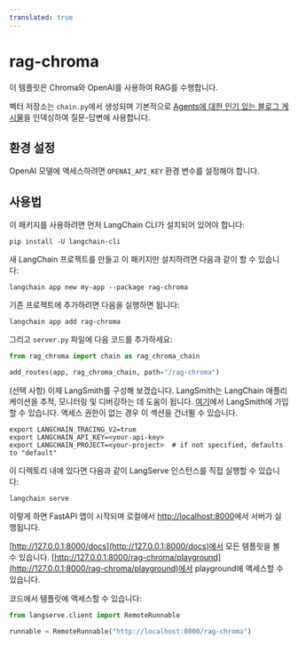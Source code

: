 ```yaml
---
translated: true
---
```


# rag-chroma

이 템플릿은 Chroma와 OpenAI를 사용하여 RAG를 수행합니다.

벡터 저장소는 `chain.py`에서 생성되며 기본적으로 [Agents에 대한 인기 있는 블로그 게시물](https://lilianweng.github.io/posts/2023-06-23-agent/)을 인덱싱하여 질문-답변에 사용합니다.

## 환경 설정

OpenAI 모델에 액세스하려면 `OPENAI_API_KEY` 환경 변수를 설정해야 합니다.

## 사용법

이 패키지를 사용하려면 먼저 LangChain CLI가 설치되어 있어야 합니다:

```shell
pip install -U langchain-cli
```

새 LangChain 프로젝트를 만들고 이 패키지만 설치하려면 다음과 같이 할 수 있습니다:

```shell
langchain app new my-app --package rag-chroma
```

기존 프로젝트에 추가하려면 다음을 실행하면 됩니다:

```shell
langchain app add rag-chroma
```

그리고 `server.py` 파일에 다음 코드를 추가하세요:

```python
from rag_chroma import chain as rag_chroma_chain

add_routes(app, rag_chroma_chain, path="/rag-chroma")
```

(선택 사항) 이제 LangSmith를 구성해 보겠습니다.
LangSmith는 LangChain 애플리케이션을 추적, 모니터링 및 디버깅하는 데 도움이 됩니다.
[여기](https://smith.langchain.com/)에서 LangSmith에 가입할 수 있습니다.
액세스 권한이 없는 경우 이 섹션을 건너뛸 수 있습니다.

```shell
export LANGCHAIN_TRACING_V2=true
export LANGCHAIN_API_KEY=<your-api-key>
export LANGCHAIN_PROJECT=<your-project>  # if not specified, defaults to "default"
```

이 디렉토리 내에 있다면 다음과 같이 LangServe 인스턴스를 직접 실행할 수 있습니다:

```shell
langchain serve
```

이렇게 하면 FastAPI 앱이 시작되며 로컬에서 [http://localhost:8000](http://localhost:8000)에서 서버가 실행됩니다.

[http://127.0.0.1:8000/docs](http://127.0.0.1:8000/docs)에서 모든 템플릿을 볼 수 있습니다.
[http://127.0.0.1:8000/rag-chroma/playground](http://127.0.0.1:8000/rag-chroma/playground)에서 playground에 액세스할 수 있습니다.

코드에서 템플릿에 액세스할 수 있습니다:

```python
from langserve.client import RemoteRunnable

runnable = RemoteRunnable("http://localhost:8000/rag-chroma")
```
